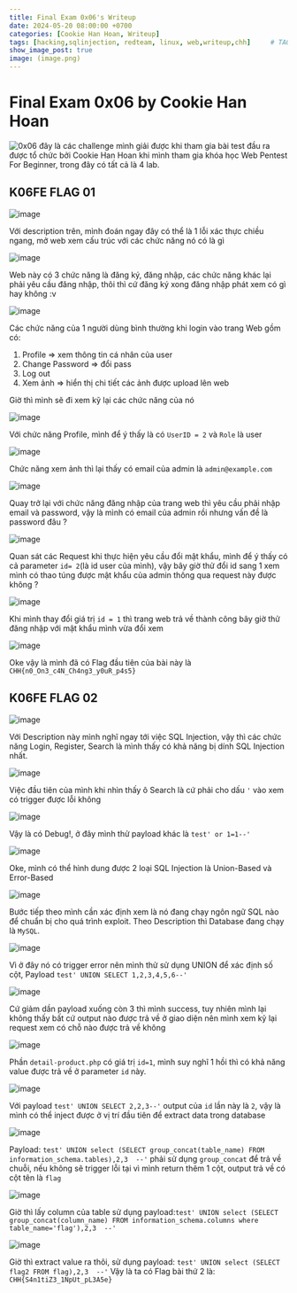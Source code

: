 ```yaml
---
title: Final Exam 0x06's Writeup
date: 2024-05-20 08:00:00 +0700
categories: [Cookie Han Hoan, Writeup]
tags: [hacking,sqlinjection, redteam, linux, web,writeup,chh]     # TAG names should always be lowercase
show_image_post: true
image: (image.png)
---
```

# Final Exam 0x06 by Cookie Han Hoan

![0x06](image.png)
 đây là các challenge mình giải được khi tham gia bài test đầu ra được tổ chức bởi Cookie Han Hoan khi mình tham gia khóa học Web Pentest For Beginner, trong đây có tất cả là 4 lab. 
 ## K06FE FLAG 01
 ![image](/assets/img/Writeup-Cookie-Han-Hoan-img/1.png)

Với description trên, mình đoán ngay đây có thể là 1 lỗi xác thực chiều ngang, mở web xem cấu trúc với các chức năng nó có là gì

![image](/assets/img/Writeup-Cookie-Han-Hoan-img/2.png)

Web này có 3 chức năng là đăng ký, đăng nhập, các chức năng khác lại phải yêu cầu đăng nhập, thôi thì cứ đăng ký xong đăng nhập phát xem có gì hay không :v 

![image](/assets/img/Writeup-Cookie-Han-Hoan-img/3.png)

Các chức năng của 1 người dùng bình thường khi login vào trang Web gồm có:
1. Profile => xem thông tin cá nhân của user 
2. Change Password => đổi pass
3. Log out 
4. Xem ảnh => hiển thị chi tiết các ảnh được upload lên web

Giờ thì mình sẽ đi xem kỹ lại các chức năng của nó

![image](/assets/img/Writeup-Cookie-Han-Hoan-img/4.png)

Với chức năng Profile, mình để ý thấy là có `UserID = 2` và `Role` là user

![image](/assets/img/Writeup-Cookie-Han-Hoan-img/5.png)

Chức năng xem ảnh thì lại thấy có email của admin là `admin@example.com`

![image](/assets/img/Writeup-Cookie-Han-Hoan-img/6.png)

Quay trở lại với chức năng đăng nhập của trang web thì yêu cầu phải nhập email và password, vậy là mình có email của admin rồi nhưng vấn đề là password đâu ?

![image](/assets/img/Writeup-Cookie-Han-Hoan-img/7.png)

Quan sát các Request khi thực hiện yêu cầu đổi mật khẩu, mình để ý thấy có cả parameter `id= 2`(là id user của mình), vậy bây giờ thử đổi id sang 1 xem mình có thao túng được mật khẩu của admin thông qua request này được không ?

![image](/assets/img/Writeup-Cookie-Han-Hoan-img/8.png)

Khi mình thay đổi giá trị `id = 1` thì trang web trả về thành công bây giờ thử đăng nhập với mật khẩu mình vừa đổi xem

![image](/assets/img/Writeup-Cookie-Han-Hoan-img/9.png)

Oke vậy là mình đã có Flag đầu tiên của bài này là `CHH{n0_On3_c4N_Ch4ng3_y0uR_p4s5}`
## K06FE FLAG 02
![image](/assets/img/Writeup-Cookie-Han-Hoan-img/10.png)

Với Description này mình nghĩ ngay tới việc SQL Injection, vậy thì các chức năng Login, Register, Search là mình thấy có khả năng bị dính SQL Injection nhất.

![image](/assets/img/Writeup-Cookie-Han-Hoan-img/11.png)

Việc đầu tiên của mình khi nhìn thấy ô Search là cứ phải cho dấu `'` vào xem có trigger được lỗi không

![image](/assets/img/Writeup-Cookie-Han-Hoan-img/20.png)

Vậy là có Debug!, ở đây mình thử payload khác là `test' or 1=1--'`

![image](/assets/img/Writeup-Cookie-Han-Hoan-img/12.png)

Oke, mình có thể hình dung được 2 loại SQL Injection là Union-Based và Error-Based 

![image](/assets/img/Writeup-Cookie-Han-Hoan-img/13.png)

Bước tiếp theo mình cần xác định xem là nó đang chạy ngôn ngữ SQL nào để chuẩn bị cho quá trình exploit. Theo Description thì Database đang chạy là `MySQL`.

![image](/assets/img/Writeup-Cookie-Han-Hoan-img/21.png)

Vì ở đây nó có trigger error nên mình thử sử dụng UNION để xác định số cột, Payload `test' UNION SELECT 1,2,3,4,5,6--'`

![image](/assets/img/Writeup-Cookie-Han-Hoan-img/14.png)

Cứ giảm dần payload xuống còn 3 thì mình success, tuy nhiên mình lại không thấy bất cứ output nào được trả về ở giao diện nên mình xem kỹ lại request xem có chỗ nào được trả về không

![image](/assets/img/Writeup-Cookie-Han-Hoan-img/15.png)

Phần `detail-product.php` có giá trị `id=1`, mình suy nghĩ 1 hồi thì có khả năng value được trả về ở parameter `id` này.

![image](/assets/img/Writeup-Cookie-Han-Hoan-img/16.png)

Với payload `test' UNION SELECT 2,2,3--'` output của `id` lần này là `2`, vậy là mình có thể inject được ở vị trí đầu tiên để extract data trong database

![image](/assets/img/Writeup-Cookie-Han-Hoan-img/17.png)

Payload: `test' UNION select (SELECT group_concat(table_name) FROM information_schema.tables),2,3  --'` phải sử dụng `group_concat` để trả về chuỗi, nếu không sẽ trigger lỗi tại vì mình return thêm 1 cột, output trả về có cột tên là `flag`

![image](/assets/img/Writeup-Cookie-Han-Hoan-img/18.png)

Giờ thì lấy column của table sử dụng payload:`test' UNION select (SELECT group_concat(column_name) FROM information_schema.columns where table_name='flag'),2,3  --'`

![image](/assets/img/Writeup-Cookie-Han-Hoan-img/19.png)

Giờ thì extract value ra thôi, sử dụng payload: `test' UNION select (SELECT flag2 FROM flag),2,3  --'`
Vậy là ta có Flag bài thứ 2 là: `CHH{S4n1tiZ3_1NpUt_pL3A5e}`
